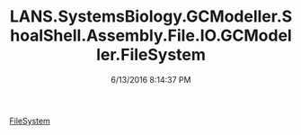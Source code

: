 ﻿---
title: LANS.SystemsBiology.GCModeller.ShoalShell.Assembly.File.IO.GCModeller.FileSystem
date: 6/13/2016 8:14:37 PM
---

[FileSystem](T-LANS.SystemsBiology.GCModeller.ShoalShell.Assembly.File.IO.GCModeller.FileSystem.FileSystem.html)
